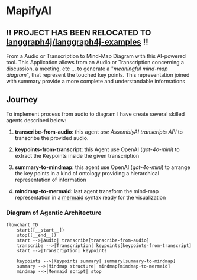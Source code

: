 # MapifyAI

‼️ **PROJECT HAS BEEN RELOCATED TO [langgraph4j/langgraph4j-examples](https://github.com/langgraph4j/langgraph4j-examples)** ‼️
----

From a Audio or Transcription to Mind-Map Diagram with this AI-powered tool.
This Application allows from an Audio or Transcription concerning a discussion, a meeting, etc ... to generate a "_meaningful mind-map diagram_", that represent the touched key points. 
This representation joined with summary provide a more complete and understandable informations 

## Journey
To implement process from audio to diagram I have create several skilled agents described below:

1. **transcribe-from-audio**: this agent _use AssemblyAI transcripts API_ to transcribe the provided audio.

1. **keypoints-from-transcript**: this Agent use OpenAI (_got-4o-mini_) to extract the Keypoints inside the given transcription

1. **summary-to-mindmap**: this agent use OpenAI (_got-4o-mini_) to arrange the key points in a kind of ontology providing a hierarchical representation of information

1. **mindmap-to-mermaid**: last agent transform the mind-map representation in a [mermaid](https://mermaid.js.org) syntax ready for the visualization

### Diagram of Agentic Architecture

```mermaid
flowchart TD
    start([__start__])
    stop([__end__])
    start -->|Audio| transcribe[transcribe-from-audio]
    transcribe -->|Transcription| keypoints[keypoints-from-transcript]
    start -->|Transcription| keypoints

    keypoints -->|Keypoints summary| summary[summary-to-mindmap]
    summary -->|Mindmap structure| mindmap[mindmap-to-mermaid]
    mindmap -->|Mermaid script| stop
```

[AssemblyAI]: https://www.assemblyai.com
[OpenAI]: https://openai.com/api/
